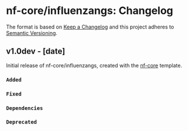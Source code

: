 # nf-core/influenzangs: Changelog

The format is based on [Keep a Changelog](http://keepachangelog.com/en/1.0.0/)
and this project adheres to [Semantic Versioning](http://semver.org/spec/v2.0.0.html).

## v1.0dev - [date]

Initial release of nf-core/influenzangs, created with the [nf-core](http://nf-co.re/) template.

### `Added`

### `Fixed`

### `Dependencies`

### `Deprecated`
